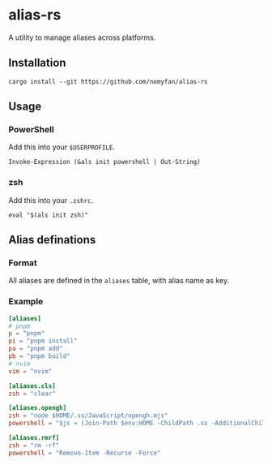 # alias-rs

A utility to manage aliases across platforms.

## Installation

```
cargo install --git https://github.com/nomyfan/alias-rs
```

## Usage

### PowerShell

Add this into your `$USERPROFILE`.

```pwsh
Invoke-Expression (&als init powershell | Out-String)
```

### zsh

Add this into your `.zshrc`.

```shell
eval "$(als init zsh)"
```

## Alias definations

### Format

All aliases are defined in the `aliases` table, with alias name as key.

### Example

```toml
[aliases]
# pnpm
p = "pnpm"
pi = "pnpm install"
pa = "pnpm add"
pb = "pnpm build"
# nvim
vim = "nvim"

[aliases.cls]
zsh = "clear"

[aliases.opengh]
zsh = "node $HOME/.ss/JavaScript/opengh.mjs"
powershell = "$js = (Join-Path $env:HOME -ChildPath .ss -AdditionalChildPath JavaScript,opengh.mjs); node $js $args"

[aliases.rmrf]
zsh = "rm -rf"
powershell = "Remove-Item -Recurse -Force"

```
